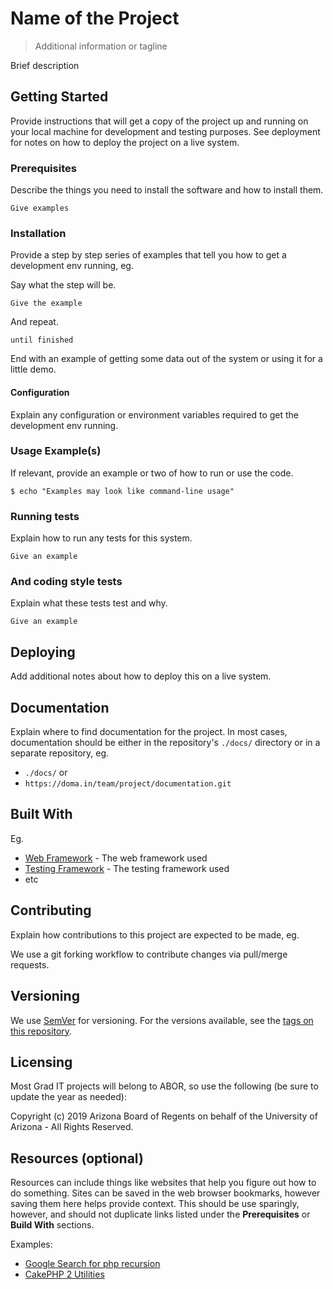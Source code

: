 # Name of the Project
> Additional information or tagline

Brief description

## Getting Started

Provide instructions that will get a copy of the project up and running on your local machine for development and testing purposes. See deployment for notes on how to deploy the project on a live system.

### Prerequisites

Describe the things you need to install the software and how to install them.

```
Give examples
```

### Installation

Provide a step by step series of examples that tell you how to get a development env running, eg.

Say what the step will be.

```
Give the example
```

And repeat.

```
until finished
```

End with an example of getting some data out of the system or using it for a little demo.

#### Configuration

Explain any configuration or environment variables required to get the development env running.

### Usage Example(s)

If relevant, provide an example or two of how to run or use the code.

```
$ echo "Examples may look like command-line usage"
```

### Running tests

Explain how to run any tests for this system.

```
Give an example
```

### And coding style tests

Explain what these tests test and why.

```
Give an example
```

## Deploying

Add additional notes about how to deploy this on a live system.

## Documentation

Explain where to find documentation for the project.
In most cases, documentation should be either in the repository's `./docs/` directory or in a separate repository, eg.

 - `./docs/` or
 - `https://doma.in/team/project/documentation.git`

## Built With

Eg.
* [Web Framework](#) - The web framework used
* [Testing Framework](#) - The testing framework used
* etc

## Contributing

Explain how contributions to this project are expected to be made, eg.

We use a git forking workflow to contribute changes via pull/merge requests.

## Versioning

We use [SemVer](http://semver.org/) for versioning. For the versions available, see the [tags on this repository](https://server.edu/your/project/tags).

## Licensing

Most Grad IT projects will belong to ABOR, so use the following (be sure to update the year as needed):

Copyright (c) 2019 Arizona Board of Regents on behalf of the University of Arizona - All Rights Reserved.

## Resources (optional)

Resources can include things like websites that help you figure out how to do something.
Sites can be saved in the web browser bookmarks, however saving them here helps provide context.
This should be use sparingly, however, and should not duplicate links listed under the **Prerequisites** or **Build With** sections.

Examples:

 - [Google Search for php recursion](https://www.google.com/search?q=php+recursion&btnK=Google+Search&oq=php+recursion)   
 - [CakePHP 2 Utilities](https://book.cakephp.org/2.0/en/core-libraries/toc-utilities.html)  
 
